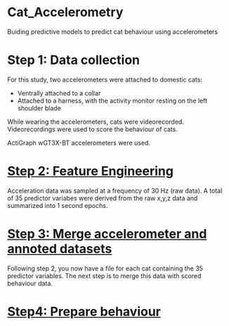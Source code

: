 # Cat_Accelerometry
Buiding predictive models to predict cat behaviour using accelerometers

# Step 1: Data collection
For this study, two accelerometers were attached to domestic cats:
- Ventrally attached to a collar
- Attached to a harness, with the activity monitor resting on the left shoulder blade

While wearing the accelerometers, cats were videorecorded. Videorecordings were used to score the behaviour of cats.

ActiGraph wGT3X-BT accelerometers were used.

# [Step 2: Feature Engineering](https://github.com/MSmit1992/Cat_Accelerometry/tree/main/Step%202:%20Feature%20engineering)
Acceleration data was sampled at a frequency of 30 Hz (raw data). A total of 35 predictor variabes were derived from the raw x,y,z data and summarized into 1 second epochs.

# [Step 3: Merge accelerometer and annoted datasets](https://github.com/MSmit1992/Cat_Accelerometry/tree/main/Step%203:%20Preparing%20datasets)
Following step 2, you now have a file for each cat containing the 35 predictor variables. The next step is to merge this data with scored behaviour data.

# [Step4: Prepare behaviour](https://github.com/MSmit1992/Cat_Accelerometry/tree/main/Step%204:%20Build%20models)
